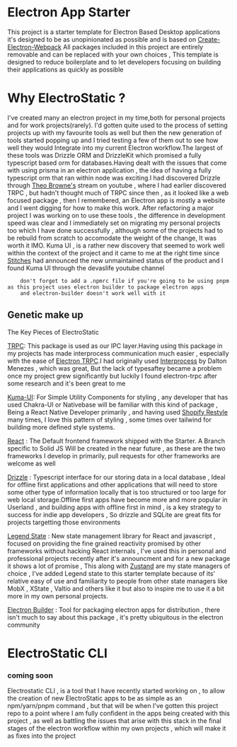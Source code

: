 # Electron App Starter

This project is a starter template for Electron Based Desktop applications
it's designed to be as unopinionated as possible and is based on [Create-Electron-Webpack](https://github.com/sprout2000/create-electron-webpack)
All packages included in this project are entirely removable and can be replaced with your own choices , This template is designed to reduce boilerplate and to let developers focusing on building their applications as quickly as possible

# Why ElectroStatic ?

I've created many an electron project in my time,both for personal projects and for work projects(rarely).
I'd gotten quite used to the process of setting projects up with my favourite tools as well but then the new generation of tools started popping up and I tried testing a few of them out to see how well they would Integrate into my current Electron workflow.The largest of these tools was Drizzle ORM and DrizzleKit which promised a fully typescript based orm for databases.Having dealt with the issues that come with using prisma in an electron application , the idea of having a fully typescript orm that ran within node was exciting.I had discovered Drizzle through [Theo Browne's](https://t3.gg) stream on youtube , where I had earlier discovered TRPC , but hadn't thought much of TRPC since then , as it looked like a web focused package , then I remembered, an Electron app is mostly a website and I went digging for how to make this work.
After refactoring a major project I was working on to use these tools , the difference in development speed was clear and I immediately set on migrating my personal projects too which I have done successfully , although some of the projects had to be rebuild from scratch to accomodate the weight of the change, It was worth it IMO.
Kuma UI , is a rather new discovery that seemed to work well within the context of the project and it came to me at the right time since [Stitches](https://stitches.dev) had announced the new unmaintained status of the product and I found Kuma UI through the devaslife youtube channel

```
    don't forget to add a .npmrc file if you're going to be using pnpm as this project uses electron builder to package electron apps
    and electron-builder doesn't work well with it
```

## Genetic make up

The Key Pieces of ElectroStatic

[TRPC](https://trpc.io): This package is used as our IPC layer.Having using this package in my projects has made interprocess communication much easier , especially with the ease of [Electron TRPC](https://www.electron-trpc.dev/).I had originally used [Interprocess](https://github.com/daltonmenezes/interprocess) by Dalton Menezes , which was great, But the lack of typesaftey became a problem once my project grew significantly but luckily I found electron-trpc after some research and it's been great to me

[Kuma-UI](https://www.kuma-ui.com/): For Simple Utility Components for styling , any developer that has used Chakra-UI or Nativebase will be familiar with this kind of package , Being a React Native Developer primarily , and having used [Shopify Restyle](https://github.com/Shopify/restyle) many times, I love this pattern of styling , some times over tailwind for building more defined style systems.

[React](https://react.dev) : The Default frontend framework shipped with the Starter. A Branch specific to Solid JS Will be created in the near future , as these are the two frameworks I develop in primarily, pull requests for other frameworks are welcome as well

[Drizzle](https://orm.drizzle.team) : Typescript interface for our storing data in a local database , Ideal for offline first applications and other applications that will need to store some other type of information locally that is too structured or too large for web local storage.Offline first apps have become more and more popular in Userland , and building apps with offline first in mind , is a key strategy to success for indie app developers , So drizzle and SQLite are great fits for projects targetting those environments

[Legend State](https://legendapp.com/open-source/state) : New state management library for React and javascript , focused on providing the fine grained reactivity promised by other frameworks without hacking React internals , I've used this in personal and professional projects recently after it's announcment and for a new package it shows a lot of promise , This along with [Zustand](https://docs.pmnd.rs/zustand/getting-started/introduction) are my state managers of choice , I've added Legend state to this starter template because of its' relative easy of use and familiarity to people from other state managers like MobX , XState , Valtio and others like it but also to inspire me to use it a bit more in my own personal projects.

[Electron Builder](https://electron.build.) : Tool for packaging electron apps for distribution , there isn't much to say about this package , it's pretty ubiquitous in the electron community

# ElectroStatic CLI

### coming soon

Electrostatic CLI , is a tool that I have recently started working on , to allow the creation of new ElectroStatic apps to be as simple as an npm/yarn/pnpm command , but that will be when I've gotten this project repo to a point where I am fully confident in the apps being created with this project , as well as battling the issues that arise with this stack in the final stages of the electron workflow within my own projects , which will make it as fixes into the project
